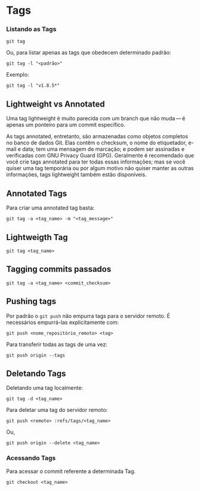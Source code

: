 # Tags

### Listando as Tags

```
git tag
```

Ou, para listar apenas as tags que obedecem determinado padrão:

```
git tag -l "<padrão>"
```

Exemplo:

```
git tag -l "v1.8.5*"
```

## Lightweight vs Annotated

Uma tag lightweight é muito parecida com um branch que não muda — é apenas um ponteiro para um commit específico.

As tags annotated, entretanto, são armazenadas como objetos completos no banco de dados Git. Elas contêm o checksum, o nome do etiquetador, e-mail e data; tem uma mensagem de marcação; e podem ser assinadas e verificadas com GNU Privacy Guard (GPG). Geralmente é recomendado que você crie tags annotated para ter todas essas informações; mas se você quiser uma tag temporária ou por algum motivo não quiser manter as outras informações, tags lightweight também estão disponíveis.

## Annotated Tags

Para criar uma annotated tag basta:

```
git tag -a <tag_name> -m "<tag_message>"
```

## Lightweigth Tag

```
git tag <tag_name>
```

## Tagging commits passados

```
git tag -a <tag_name> <commit_checksum>
```

## Pushing tags

Por padrão o `git push` não empurra tags para o servidor remoto. É necessários empurrá-las explicitamente com:

```
git push <nome_repositório_remoto> <tag>
```

Para transferir todas as tags de uma vez:

```
git push origin --tags
```

## Deletando Tags

Deletando uma tag localmente:

```
git tag -d <tag_name>
```

Para deletar uma tag do servidor remoto:

```
git push <remote> :refs/tags/<tag_name>
```

Ou,

```
git push origin --delete <tag_name>
```

### Acessando Tags

Para acessar o commit referente a determinada Tag.

```
git checkout <tag_name>
```
